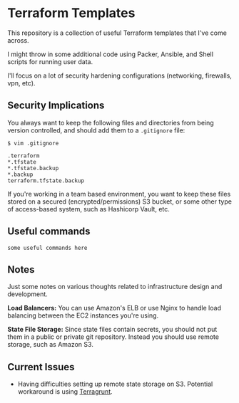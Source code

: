 # Terraform Templates

This repository is a collection of useful Terraform templates that I've come across. 

I might throw in some additional code using Packer, Ansible, and Shell scripts for running user data. 

I'll focus on a lot of security hardening configurations (networking, firewalls, vpn, etc). 

## Security Implications

You always want to keep the following files and directories from being version controlled, and should add them to a `.gitignore` file:

```
$ vim .gitignore 

.terraform
*.tfstate
*.tfstate.backup
*.backup
terraform.tfstate.backup
```

If you're working in a team based environment, you want to keep these files stored on a secured (encrypted/permissions) S3 bucket, or some other type of access-based system, such as Hashicorp Vault, etc.

## Useful commands

```
some useful commands here
```

## Notes

Just some notes on various thoughts related to infrastructure design and development. 

**Load Balancers:** You can use Amazon's ELB or use Nginx to handle load balancing between the EC2 instances you're using.

**State File Storage:** Since state files contain secrets, you should not put them in a public or private git repository. Instead you should use remote storage, such as Amazon S3. 


## Current Issues

- Having difficulties setting up remote state storage on S3. Potential workaround is using [Terragrunt](https://github.com/gruntwork-io/terragrunt). 